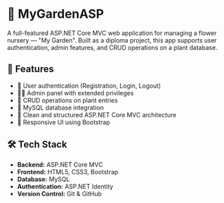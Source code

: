 # 🌱 MyGardenASP

A full-featured ASP.NET Core MVC web application for managing a flower nursery — "My Garden". Built as a diploma project, this app supports user authentication, admin features, and CRUD operations on a plant database.

## 🚀 Features

- 🔐 User authentication (Registration, Login, Logout)
- 🧑‍🌾 Admin panel with extended privileges
- 🌼 CRUD operations on plant entries
- 🧾 MySQL database integration
- 🧱 Clean and structured ASP.NET Core MVC architecture
- 🎨 Responsive UI using Bootstrap

## 🛠️ Tech Stack

- **Backend:** ASP.NET Core MVC
- **Frontend:** HTML5, CSS3, Bootstrap
- **Database:** MySQL
- **Authentication:** ASP.NET Identity
- **Version Control:** Git & GitHub
